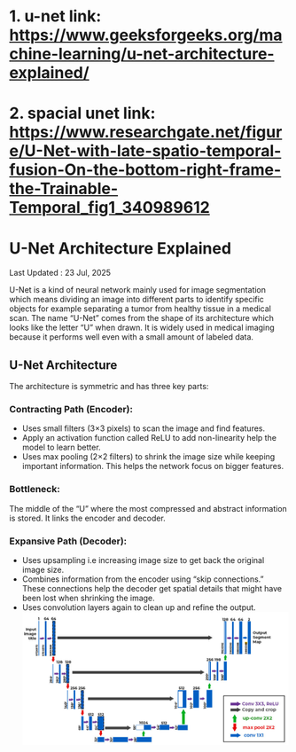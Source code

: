 # 1. u-net link: https://www.geeksforgeeks.org/machine-learning/u-net-architecture-explained/
# 2. spacial unet link: https://www.researchgate.net/figure/U-Net-with-late-spatio-temporal-fusion-On-the-bottom-right-frame-the-Trainable-Temporal_fig1_340989612

# U-Net Architecture Explained
Last Updated : 23 Jul, 2025

U-Net is a kind of neural network mainly used for image segmentation which means dividing an image into different parts to identify specific objects for example separating a tumor from healthy tissue in a medical scan. The name “U-Net” comes from the shape of its architecture which looks like the letter “U” when drawn. It is widely used in medical imaging because it performs well even with a small amount of labeled data.

## U-Net Architecture
The architecture is symmetric and has three key parts:

### Contracting Path (Encoder):

- Uses small filters (3×3 pixels) to scan the image and find features.
- Apply an activation function called ReLU to add non-linearity help the model to learn better.
- Uses max pooling (2×2 filters) to shrink the image size while keeping important information. This helps the network focus on bigger features.

### Bottleneck:

The middle of the “U” where the most compressed and abstract information is stored. It links the encoder and decoder.

### Expansive Path (Decoder):

- Uses upsampling i.e increasing image size to get back the original image size.
- Combines information from the encoder using “skip connections.” These connections help the decoder get spatial details that might have been lost when shrinking the image.
- Uses convolution layers again to clean up and refine the output.
  ![unet architecture](u-net.jpg)
